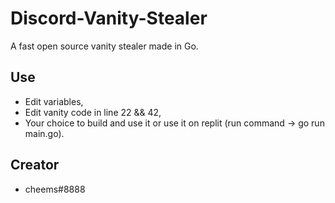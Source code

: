 # Discord-Vanity-Stealer

A fast open source vanity stealer made in Go.

## Use
* Edit variables,
* Edit vanity code in line 22 && 42,
* Your choice to build and use it or use it on replit (run command -> go run main.go).

## Creator
* cheems#8888 

